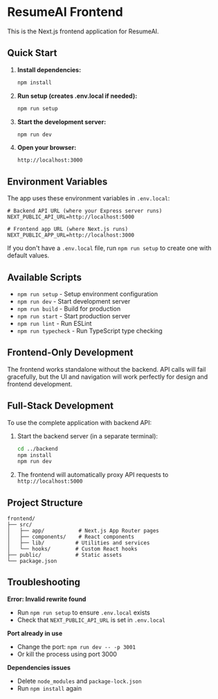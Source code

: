 # ResumeAI Frontend

This is the Next.js frontend application for ResumeAI.

## Quick Start

1. **Install dependencies:**
   ```bash
   npm install
   ```

2. **Run setup (creates .env.local if needed):**
   ```bash
   npm run setup
   ```

3. **Start the development server:**
   ```bash
   npm run dev
   ```

4. **Open your browser:**
   ```
   http://localhost:3000
   ```

## Environment Variables

The app uses these environment variables in `.env.local`:

```env
# Backend API URL (where your Express server runs)
NEXT_PUBLIC_API_URL=http://localhost:5000

# Frontend app URL (where Next.js runs)  
NEXT_PUBLIC_APP_URL=http://localhost:3000
```

If you don't have a `.env.local` file, run `npm run setup` to create one with default values.

## Available Scripts

- `npm run setup` - Setup environment configuration
- `npm run dev` - Start development server
- `npm run build` - Build for production
- `npm run start` - Start production server
- `npm run lint` - Run ESLint
- `npm run typecheck` - Run TypeScript type checking

## Frontend-Only Development

The frontend works standalone without the backend. API calls will fail gracefully, but the UI and navigation will work perfectly for design and frontend development.

## Full-Stack Development

To use the complete application with backend API:

1. Start the backend server (in a separate terminal):
   ```bash
   cd ../backend
   npm install
   npm run dev
   ```

2. The frontend will automatically proxy API requests to `http://localhost:5000`

## Project Structure

```
frontend/
├── src/
│   ├── app/           # Next.js App Router pages
│   ├── components/    # React components
│   ├── lib/          # Utilities and services
│   └── hooks/        # Custom React hooks
├── public/           # Static assets
└── package.json
```

## Troubleshooting

**Error: Invalid rewrite found**
- Run `npm run setup` to ensure `.env.local` exists
- Check that `NEXT_PUBLIC_API_URL` is set in `.env.local`

**Port already in use**
- Change the port: `npm run dev -- -p 3001`
- Or kill the process using port 3000

**Dependencies issues**
- Delete `node_modules` and `package-lock.json`
- Run `npm install` again
